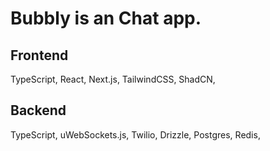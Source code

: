 # Bubbly is an Chat app.

## Frontend
 TypeScript,
 React,
 Next.js,
 TailwindCSS,
 ShadCN,

## Backend
 TypeScript,
 uWebSockets.js,
 Twilio,
 Drizzle,
 Postgres,
 Redis,